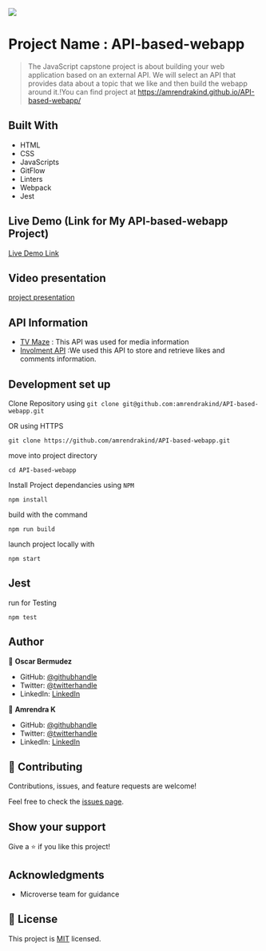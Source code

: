 ![](https://img.shields.io/badge/Microverse-blueviolet)

# Project Name : API-based-webapp

> The JavaScript capstone project is about building your web application based on an external API. We will select an API that provides data about a topic that we like and then build the webapp around it.!You can find project at https://amrendrakind.github.io/API-based-webapp/

## Built With

- HTML
- CSS
- JavaScripts
- GitFlow
- Linters
- Webpack
- Jest

## Live Demo (Link for My API-based-webapp Project)

[Live Demo Link](https://amrendrakind.github.io/API-based-webapp)

## Video presentation

[project presentation](https://drive.google.com/file/d/1eIc7VQ4Dr_FnQJIQvnPtGDWXgVf8BOWN/view?usp=sharing)

## API Information

- [TV Maze](https://www.tvmaze.com/api) : This API was used for media information
- [Involment API](https://www.notion.so/microverse/Involvement-API-869e60b5ad104603aa6db59e08150270) :We used this API to store and retrieve likes and comments information.

## Development set up

Clone Repository using
`git clone git@github.com:amrendrakind/API-based-webapp.git`

OR using HTTPS

`git clone https://github.com/amrendrakind/API-based-webapp.git`

move into project directory

`cd API-based-webapp`

Install Project dependancies using `NPM`

`npm install`

build with the command

`npm run build`

launch project locally with

`npm start`

## Jest

run for Testing

`npm test`

## Author

👤 **Oscar Bermudez**

- GitHub: [@githubhandle](https://github.com/zkr024)
- Twitter: [@twitterhandle](https://twitter.com/zkr024)
- LinkedIn: [LinkedIn](https://linkedin.com/in/oscar-bermudez-07908222a)

👤 **Amrendra K**

- GitHub: [@githubhandle](https://github.com/amrendrakind)
- Twitter: [@twitterhandle](https://twitter.com/amrendrak_)
- LinkedIn: [LinkedIn](https://linkedin.com/in/amrendraakumar)

## 🤝 Contributing

Contributions, issues, and feature requests are welcome!

Feel free to check the [issues page](../../issues/).

## Show your support

Give a ⭐️ if you like this project!

## Acknowledgments

- Microverse team for guidance

## 📝 License

This project is [MIT](./MIT.md) licensed.
